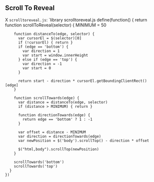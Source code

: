 Scroll To Reveal
----------------

X `scrolltoreveal.js`:
`library scrolltoreveal.js
    define(function() {
      return function scrollToReveal(selector) {
        MINIMUM = 50

        function distanceTo(edge, selector) {
          var cursorEl = $(selector)[0]
          if (!cursorEl) { return }
          if (edge == 'bottom') {
            var direction = 1
            var start = window.innerHeight
          } else if (edge == 'top') {
            var direction = -1
            var start = 0
          }

          return start - direction * cursorEl.getBoundingClientRect()[edge]
        }

        function scrollTowards(edge) {
          var distance = distanceTo(edge, selector)
          if (distance > MINIMUM) { return }

          function directionTowards(edge) {
            return edge == 'bottom' ? 1 : -1
          }

          var offset = distance - MINIMUM
          var direction = directionTowards(edge)
          var newPosition = $('body').scrollTop() - direction * offset

          $("html,body").scrollTop(newPosition)
        }

        scrollTowards('bottom')
        scrollTowards('top')        
      }
    })